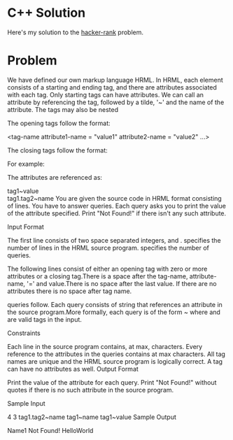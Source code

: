 # C++ Solution
Here's my solution to the [hacker-rank](https://www.hackerrank.com/challenges/attribute-parser/problem) problem.


# Problem
We have defined our own markup language HRML. In HRML, each element consists of a starting and ending tag, and there are attributes associated with each tag. Only starting tags can have attributes. We can call an attribute by referencing the tag, followed by a tilde, '~' and the name of the attribute. The tags may also be nested


The opening tags follow the format:

<tag-name attribute1-name = "value1" attribute2-name = "value2" ...>

The closing tags follow the format:

</tag-name>

For example:

<tag1 value = "HelloWorld">
<tag2 name = "Name1">
</tag2>
</tag1>
The attributes are referenced as:

tag1~value  
tag1.tag2~name
You are given the source code in HRML format consisting of  lines. You have to answer  queries. Each query asks you to print the value of the attribute specified. Print "Not Found!" if there isn't any such attribute.

Input Format

The first line consists of two space separated integers,  and .  specifies the number of lines in the HRML source program.  specifies the number of queries.

The following  lines consist of either an opening tag with zero or more attributes or a closing tag.There is a space after the tag-name, attribute-name, '=' and value.There is no space after the last value. If there are no attributes there is no space after tag name.

 queries follow. Each query consists of string that references an attribute in the source program.More formally, each query is of the form ~ where  and  are valid tags in the input.

Constraints

Each line in the source program contains, at max,  characters.
Every reference to the attributes in the  queries contains at max  characters.
All tag names are unique and the HRML source program is logically correct.
A tag can have no attributes as well.
Output Format

Print the value of the attribute for each query. Print "Not Found!" without quotes if there is no such attribute in the source program.

Sample Input

4 3
<tag1 value = "HelloWorld">
<tag2 name = "Name1">
</tag2>
</tag1>
tag1.tag2~name
tag1~name
tag1~value
Sample Output

Name1
Not Found!
HelloWorld